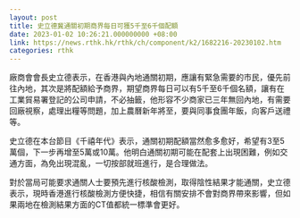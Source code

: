 ```yaml
---
layout: post
title: 史立德冀通關初期商界每日可獲5千至6千個配額
date: 2023-01-02 10:26:21.000000000 +08:00
link: https://news.rthk.hk/rthk/ch/component/k2/1682216-20230102.htm
categories: rthk
---
```


廠商會會長史立德表示，在香港與內地通關初期，應讓有緊急需要的市民，優先前往內地，其次是將配額給予商界，期望商界每日可以有5千至6千個名額，讓有在工業貿易署登記的公司申請，不必抽籤，他形容不少商家已三年無回內地，有需要回廠視察，處理出糧等問題，加上農曆新年將至，要與同事食團年飯，向客戶送禮等。

史立德在本台節目《千禧年代》表示，通關初期配額當然愈多愈好，希望有3至5萬個，下一步再增至5萬或10萬。他明白通關初期可能在配套上出現困難，例如交通方面，為免出現混亂，一切按部就班進行，是合理做法。

對於當局可能要求通關人士要預先進行核酸檢測，取得陰性結果才能通關，史立德表示，現時香港進行核酸檢測方便快捷，相信有關安排不會對商界帶來影響，但如果兩地在檢測結果方面的CT值都統一標準會更好。
